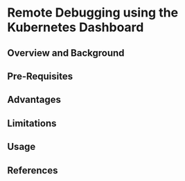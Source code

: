 # Remote Debugging using the Kubernetes Dashboard

## Overview and Background

## Pre-Requisites

## Advantages

## Limitations

## Usage

## References
